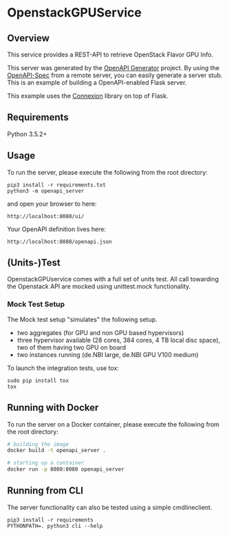 # OpenstackGPUService

## Overview

This service provides a REST-API to retrieve OpenStack Flavor GPU Info.



This server was generated by the [OpenAPI Generator](https://openapi-generator.tech) project. By using the
[OpenAPI-Spec](https://openapis.org) from a remote server, you can easily generate a server stub.  This
is an example of building a OpenAPI-enabled Flask server.

This example uses the [Connexion](https://github.com/zalando/connexion) library on top of Flask.

## Requirements
Python 3.5.2+

## Usage
To run the server, please execute the following from the root directory:

```
pip3 install -r requirements.txt
python3 -m openapi_server
```

and open your browser to here:

```
http://localhost:8080/ui/
```

Your OpenAPI definition lives here:

```
http://localhost:8080/openapi.json
```

##  (Units-)Test

OpenstackGPUservice comes with a full set of units test. All  call towarding the Openstack API
are mocked using unittest.mock functionality.

###  Mock Test Setup
The Mock test setup "simulates"  the following setup.
- two aggregates (for GPU and non GPU based hypervisors)
- three hypervisor available (28 cores, 384 cores, 4 TB local disc space), two of them having two GPU on board
- two instances running (de.NBI large, de.NBI GPU V100 medium)


To launch the integration tests, use tox:
```
sudo pip install tox
tox
```



## Running with Docker

To run the server on a Docker container, please execute the following from the root directory:

```bash
# building the image
docker build -t openapi_server .

# starting up a container
docker run -p 8080:8080 openapi_server
```

## Running from CLI
The server functionality can also be tested using a simple cmdlineclient.

```
pip3 install -r requirements
PYTHONPATH=. python3 cli --help
```
